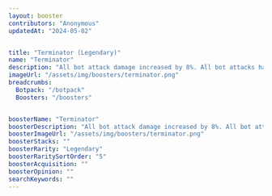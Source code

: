 ```yaml
---
layout: booster
contributors: "Anonymous"
updatedAt: "2024-05-02"


title: "Terminator (Legendary)"
name: "Terminator"
description: "All bot attack damage increased by 8%. All bot attacks have 8% critical chance (critical hits deal double damage)."
imageUrl: "/assets/img/boosters/terminator.png"
breadcrumbs:
  Botpack: "/botpack"
  Boosters: "/boosters"


boosterName: "Terminator"
boosterDescription: "All bot attack damage increased by 8%. All bot attacks have 8% critical chance (critical hits deal double damage)."
boosterImageUrl: "/assets/img/boosters/terminator.png"
boosterStacks: ""
boosterRarity: "Legendary"
boosterRaritySortOrder: "5"
boosterAcquisition: ""
boosterOpinion: ""
searchKeywords: ""
---
```

